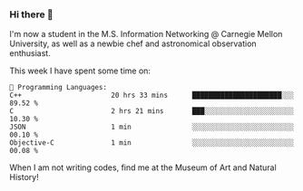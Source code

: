 ### Hi there 👋

I'm now a student in the M.S. Information Networking @ Carnegie Mellon University, as well as a newbie chef and astronomical observation enthusiast. 



<!--START_SECTION:waka-->
This week I have spent some time on: 

```text
💬 Programming Languages: 
C++                      20 hrs 33 mins      ██████████████████████░░░   89.52 % 
C                        2 hrs 21 mins       ███░░░░░░░░░░░░░░░░░░░░░░   10.30 % 
JSON                     1 min               ░░░░░░░░░░░░░░░░░░░░░░░░░   00.10 % 
Objective-C              1 min               ░░░░░░░░░░░░░░░░░░░░░░░░░   00.08 % 
```


<!--END_SECTION:waka-->

When I am not writing codes, find me at the Museum of Art and Natural History!
